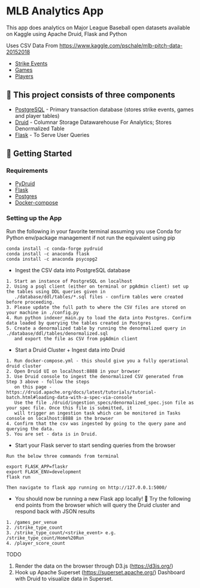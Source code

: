 #  MLB Analytics App
This app does analytics on Major League Baseball open datasets available on Kaggle using Apache Druid, Flask and Python

Uses CSV Data From https://www.kaggle.com/pschale/mlb-pitch-data-20152018
* [Strike Events](https://www.kaggle.com/pschale/mlb-pitch-data-20152018?select=atbats.csv)
* [Games](https://www.kaggle.com/pschale/mlb-pitch-data-20152018?select=games.csv)
* [Players](https://www.kaggle.com/pschale/mlb-pitch-data-20152018?select=player_names.csv) 


## 🧰 This project consists of three components 
* [PostgreSQL](https://www.postgresql.org/) - Primary transaction database (stores strike events, games and player tables)
* [Druid](https://druid.apache.org/) - Columnar Storage Datawarehouse For Analytics; Stores Denormalized Table
* [Flask](https://flask.palletsprojects.com/en/1.1.x/) - To Serve User Queries


## 🚀 Getting Started

### Requirements
* [PyDruid](https://pythonhosted.org/pydruid/)
* [Flask](https://anaconda.org/anaconda/flask)
* [Postgres](https://www.postgresql.org/)
* [Docker-compose](https://docs.docker.com/compose/install/)


### Setting up the App
Run the following in your favorite terminal assuming you use Conda for Python env/package management
if not run the equivalent using pip
```
conda install -c conda-forge pydruid
conda install -c anaconda flask
conda install -c anaconda psycopg2
```

* Ingest the CSV data into PostgreSQL database
```
1. Start an instance of PostgreSQL on localhost
2. Using a psql client (either on terminal or pgAdmin client) set up the tables using DDL queries given in 
   ./database/ddl/tables/*.sql files - confirm tables were created before proceeding.
3. Please update the full path to where the CSV files are stored on your machine in ./config.py
4. Run python indexer_main.py to load the data into Postgres. Confirm data loaded by querying the tables created in Postgres
5. Create a denormalized table by running the denormalized query in ./database/ddl/tables/denormalized.sql 
   and export the file as CSV from pgAdmin client
```

* Start a Druid Cluster + Ingest data into Druid
```
1. Run docker-compose.yml - this should give you a fully operational druid cluster
2. Open Druid UI on localhost:8888 in your browser
3. Use Druid console to ingest the denormalized CSV generated from Step 3 above - follow the steps
   on this page - https://druid.apache.org/docs/latest/tutorials/tutorial-batch.html#loading-data-with-a-spec-via-console
   Use the file ./druid/ingestion_specs/denormalized_spec.json file as your spec file. Once this file is submitted, it 
   will trigger an ingestion task which can be monitored in Tasks console on localhost:8888 in the browser
4. Confirm that the csv was ingested by going to the query pane and querying the data. 
5. You are set - data is in Druid. 
```

* Start your Flask server to start sending queries from the browser
```
Run the below three commands from terminal 

export FLASK_APP=flaskr
export FLASK_ENV=development
flask run

Then navigate to flask app running on http://127.0.0.1:5000/
```

* You should now be running a new Flask app locally! 🎉
Try the following end points from the browser which will query the Druid cluster and respond back with JSON results
```
1. /games_per_venue
2. /strike_type_count
3. /strike_type_count/<strike_event> e.g. /strike_type_count/Home%20Run
4. /player_score_count
```

TODO
1. Render the data on the browser through D3.js (https://d3js.org/)
2. Hook up Apache Superset (https://superset.apache.org/) Dashboard with Druid to visualize data in Superset. 


